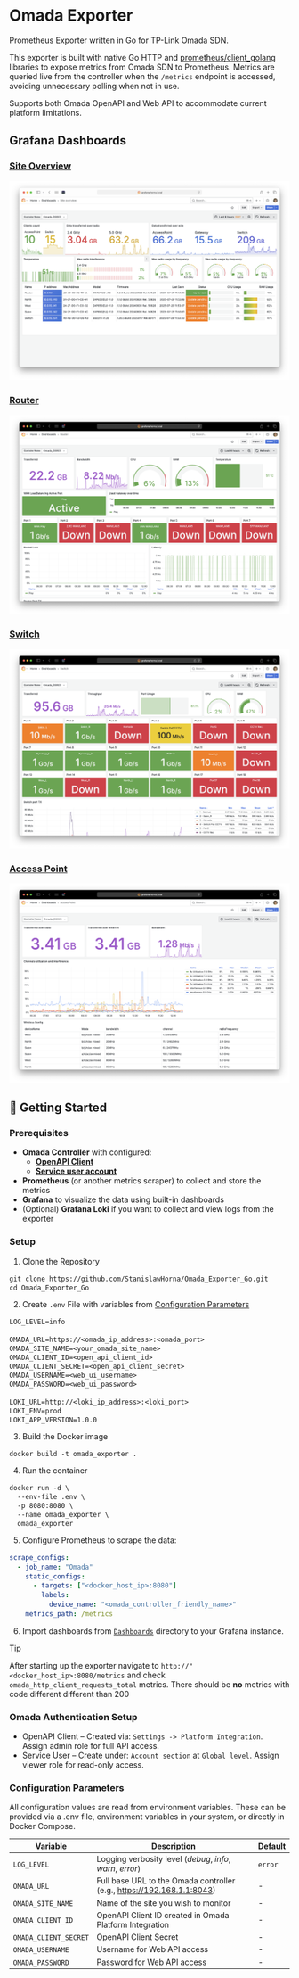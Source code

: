 # Omada Exporter

Prometheus Exporter written in Go for TP-Link Omada SDN.

This exporter is built with native Go HTTP and [prometheus/client_golang](https://github.com/prometheus/client_golang)
libraries to expose metrics from Omada SDN to Prometheus.
Metrics are queried live from the controller when the `/metrics` endpoint is accessed,
avoiding unnecessary polling when not in use.

Supports both Omada OpenAPI and Web API to accommodate current platform limitations.

## Grafana Dashboards

### [Site Overview](/Dashboards/Site_Overview.json)

![image](/Pictures/Site_Overview.png)

### [Router](/Dashboards/Router.json)

![image](/Pictures/Router_1.png)

### [Switch](/Dashboards/Switch.json)

![image](/Pictures/Switch_1.png)

### [Access Point](/Dashboards/AccessPoint.json)

![image](/Pictures/AccessPoint_1.png)

## 🚀 Getting Started

### Prerequisites

- **Omada Controller** with configured:
  - [**OpenAPI Client**](#omada-authentication-setup)
  - [**Service user account**](#omada-authentication-setup)
- **Prometheus** (or another metrics scraper) to collect and store the metrics
- **Grafana** to visualize the data using built-in dashboards
- (Optional) **Grafana Loki** if you want to collect and view logs from the exporter

### Setup

1. Clone the Repository

```shell
git clone https://github.com/StanislawHorna/Omada_Exporter_Go.git
cd Omada_Exporter_Go
```

2. Create `.env` File with variables from [Configuration Parameters](#configuration-parameters)

```
LOG_LEVEL=info

OMADA_URL=https://<omada_ip_address>:<omada_port>
OMADA_SITE_NAME=<your_omada_site_name>
OMADA_CLIENT_ID=<open_api_client_id>
OMADA_CLIENT_SECRET=<open_api_client_secret>
OMADA_USERNAME=<web_ui_username>
OMADA_PASSWORD=<web_ui_password>

LOKI_URL=http://<loki_ip_address>:<loki_port>
LOKI_ENV=prod
LOKI_APP_VERSION=1.0.0
```

3. Build the Docker image

```shell
docker build -t omada_exporter .
```

4. Run the container

```shell
docker run -d \
  --env-file .env \
  -p 8080:8080 \
  --name omada_exporter \
  omada_exporter
```

5. Configure Prometheus to scrape the data:

```YAML
scrape_configs:
  - job_name: "Omada"
    static_configs:
      - targets: ["<docker_host_ip>:8080"]
        labels:
          device_name: "<omada_controller_friendly_name>"
    metrics_path: /metrics
```

6. Import dashboards from [`Dashboards`](/Dashboards/) directory to your Grafana instance.

> [!TIP]
> After starting up the exporter navigate to `http://"<docker_host_ip>:8080/metrics`
> and check `omada_http_client_requests_total` metrics.
> There should be **no** metrics with code different different than 200

### Omada Authentication Setup

- OpenAPI Client – Created via: `Settings -> Platform Integration`.
  Assign admin role for full API access.
- Service User – Create under: `Account section` at `Global level`.
  Assign viewer role for read-only access.

### Configuration Parameters

All configuration values are read from environment variables. These can be provided via a .env file, environment variables in your system, or directly in Docker Compose.

| Variable              | Description                                                            | Default |
| --------------------- | ---------------------------------------------------------------------- | ------- |
| `LOG_LEVEL`           | Logging verbosity level (_debug_, _info_, _warn_, _error_)             | `error` |
| `OMADA_URL`           | Full base URL to the Omada controller (e.g., https://192.168.1.1:8043) | -       |
| `OMADA_SITE_NAME`     | Name of the site you wish to monitor                                   | -       |
| `OMADA_CLIENT_ID`     | OpenAPI Client ID created in Omada Platform Integration                | -       |
| `OMADA_CLIENT_SECRET` | OpenAPI Client Secret                                                  | -       |
| `OMADA_USERNAME`      | Username for Web API access                                            | -       |
| `OMADA_PASSWORD`      | Password for Web API access                                            | -       |
